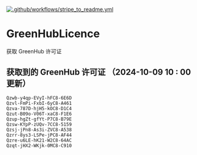 [![.github/workflows/stripe_to_readme.yml](https://github.com/zjx-kimi/GreenHubLicence/actions/workflows/stripe_to_readme.yml/badge.svg)](https://github.com/zjx-kimi/GreenHubLicence/actions/workflows/stripe_to_readme.yml)
# GreenHubLicence
获取 GreenHub 许可证
## 获取到的 GreenHub 许可证 （2024-10-09 10 : 00 更新）
```
Qzwb-y4qp-EVyI-hFC8-6E6D
Qzvl-FmPi-FxbI-6yC8-A461
Qzva-787D-hjH5-kOC8-D1C4
Qzut-B09o-V06T-xaC8-F1E6
Qzup-hgZt-gfYt-P7C8-B79E
Qzsw-KYpP-zUQv-7CC8-5159
Qzsj-jPn8-As3i-ZVC8-A538
Qzrr-8ys3-LSPe-jPC8-AF44
Qzre-u6LE-hK21-W2C8-64AC
Qzqt-jHX2-WKjk-0MC8-C910
```

